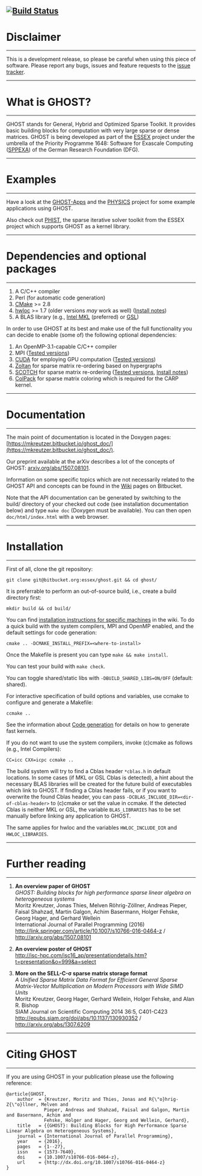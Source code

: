 [![Build Status](https://travis-ci.org/RRZE-HPC/GHOST.svg?branch=devel)](https://travis-ci.org/RRZE-HPC/GHOST)
---
# Disclaimer #
---

This is a development release, so please be careful when using this piece of software.
Please report any bugs, issues and feature requests to the [issue tracker](https://bitbucket.org/essex/ghost/issues).

---
# What is GHOST? #
---

GHOST stands for General, Hybrid and Optimized Sparse Toolkit. It provides
basic building blocks for computation with very large sparse or dense matrices. GHOST
is being developed as part of the [ESSEX](http://blogs.fau.de/essex/) project
under the umbrella of the Priority Programme 1648: Software for Exascale
Computing ([SPPEXA](http://www.sppexa.de/)) of the German Research Foundation (DFG).

---
# Examples #
---

Have a look at the [GHOST-Apps](https://bitbucket.org/essex/ghost-apps) and the [PHYSICS](https://bitbucket.org/essex/physics) project for some example applications using GHOST.

Also check out [PHIST](https://bitbucket.org/essex/phist), the sparse iterative solver toolkit
from the ESSEX project which supports GHOST as a kernel library.

---
# Dependencies and optional packages #
---

1. A C/C++ compiler
1. Perl (for automatic code generation)
1. [CMake](http://www.cmake.org) >= 2.8
1. [hwloc](http://www.open-mpi.org/projects/hwloc) >= 1.7 (older versions *may* work as well) ([Install notes](https://bitbucket.org/essex/ghost/wiki/Dependencies))
1. A BLAS library (e.g., [Intel MKL](http://software.intel.com/en-us/intel-mkl) (preferred) or [GSL](http://www.gnu.org/software/gsl/))

In order to use GHOST at its best and make use of the full functionality 
you can decide to enable (some of) the following optional dependencies:

1. An OpenMP-3.1-capable C/C++ compiler
1. MPI ([Tested versions](https://bitbucket.org/essex/ghost/wiki/Compatibility))
1. [CUDA](http://www.nvidia.com/cuda) for employing GPU computation ([Tested versions](https://bitbucket.org/essex/ghost/wiki/Compatibility))
1. [Zoltan](http://www.cs.sandia.gov/zoltan/) for sparse matrix re-ordering based on hypergraphs
1. [SCOTCH](http://www.labri.fr/perso/pelegrin/scotch/) for sparse matrix re-ordering ([Tested versions](https://bitbucket.org/essex/ghost/wiki/Compatibility), [Install notes](https://bitbucket.org/essex/ghost/wiki/Dependencies))
1. [ColPack](http://cscapes.cs.purdue.edu/coloringpage/software.htm) for sparse matrix coloring which is required for the CARP kernel.

---
# Documentation #
---

The main point of documentation is located in the Doxygen pages: [https://mkreutzer.bitbucket.io/ghost_doc/](https://mkreutzer.bitbucket.io/ghost_doc/).

Our preprint available at the arXiv describes a lot of the concepts of GHOST: [arxiv.org/abs/1507.08101](http://arxiv.org/abs/1507.08101).

Information on some specific topics which are not necessarily related to the GHOST API and concepts can be found in the [Wiki](https://bitbucket.org/essex/ghost/wiki) pages on Bitbucket.

Note that the API documentation can be generated by switching to the build/ directory of your checked out code (see installation documentation below) and type `make doc` (Doxygen must be available). You can then open `doc/html/index.html` with a web browser.

---
# Installation #
---

First of all, clone the git repository:

`git clone git@bitbucket.org:essex/ghost.git && cd ghost/`

It is preferrable to perform an out-of-source build, i.e., create a build directory first:

`mkdir build && cd build/`

You can find [installation instructions for specific machines](https://bitbucket.org/essex/ghost/wiki/Installation%20instructions) in the wiki.
To do a quick build with the system compilers, MPI and OpenMP enabled, and the default settings for code generation:

`cmake .. -DCMAKE_INSTALL_PREFIX=<where-to-install>`

Once the Makefile is present you can type `make && make install`.

You can test your build with `make check`.

You can toggle shared/static libs with `-DBUILD_SHARED_LIBS=ON/OFF` (default: shared).

For interactive specification of build options and variables, use ccmake to configure and generate a Makefile:

`ccmake ..`

See the information about [Code generation](http://mkreutzer.bitbucket.org/ghost_docs/md__home_hpc_unrz_unrza317_proj_ESSEX_ghost_doxygen_codegeneration.html) for details on how to generate fast kernels.

If you do not want to use the system compilers, invoke (c)cmake as follows (e.g., Intel Compilers):

`CC=icc CXX=icpc ccmake ..`

The build system will try to find a Cblas header `*cblas.h` in default locations.
In some cases (if MKL or GSL Cblas is detected), a hint about the necessary BLAS libraries will be created for the future build of executables which link to GHOST.
If finding a Cblas header fails, or if you want to overwrite the found Cblas header, you can pass `-DCBLAS_INCLUDE_DIR=<dir-of-cblas-header>` to (c)cmake or set the value in ccmake.
If the detected Cblas is neither MKL or GSL, the variable `BLAS_LIBRARIES` has to be set manually before linking any application to GHOST.

The same applies for hwloc and the variables `HWLOC_INCLUDE_DIR` and `HWLOC_LIBRARIES`.


---
# Further reading #
---

1. **An overview paper of GHOST**  
*GHOST: Building blocks for high performance sparse linear algebra on heterogeneous systems*  
Moritz Kreutzer, Jonas Thies, Melven Röhrig-Zöllner, Andreas Pieper, Faisal Shahzad, Martin Galgon, Achim Basermann, Holger Fehske, Georg Hager, and Gerhard Wellein  
International Journal of Parallel Programming (2016)  
http://link.springer.com/article/10.1007/s10766-016-0464-z / http://arxiv.org/abs/1507.08101

2. **An overview poster of GHOST**  
http://isc-hpc.com/isc16_ap/presentationdetails.htm?t=presentation&o=999&a=select

3. **More on the SELL-C-σ sparse matrix storage format**  
*A Unified Sparse Matrix Data Format for Efficient General Sparse Matrix-Vector Multiplication on Modern Processors with Wide SIMD Units*  
Moritz Kreutzer, Georg Hager, Gerhard Wellein, Holger Fehske, and Alan R. Bishop  
SIAM Journal on Scientific Computing 2014 36:5, C401-C423  
http://epubs.siam.org/doi/abs/10.1137/130930352 / http://arxiv.org/abs/1307.6209


---
# Citing GHOST #
---

If you are using GHOST in your publication please use the following reference:

    @article{GHOST,
        author  = {Kreutzer, Moritz and Thies, Jonas and R{\"o}hrig-Z{\"o}llner, Melven and 
                  Pieper, Andreas and Shahzad, Faisal and Galgon, Martin and Basermann, Achim and 
                  Fehske, Holger and Hager, Georg and Wellein, Gerhard},
        title   = {{GHOST}: Building Blocks for High Performance Sparse Linear Algebra on Heterogeneous Systems},
        journal = {International Journal of Parallel Programming},
        year    = {2016},
        pages   = {1--27},
        issn    = {1573-7640},
        doi     = {10.1007/s10766-016-0464-z},
        url     = {http://dx.doi.org/10.1007/s10766-016-0464-z}
    }